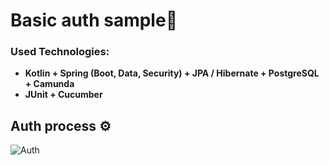 # Basic auth sample🔑

### Used Technologies:
* **Kotlin + Spring (Boot, Data, Security) + JPA / Hibernate + PostgreSQL + Camunda**
* **JUnit + Cucumber**

## Auth process ⚙

![Auth](https://i.ibb.co/J5WH3hx/Auth.png)
